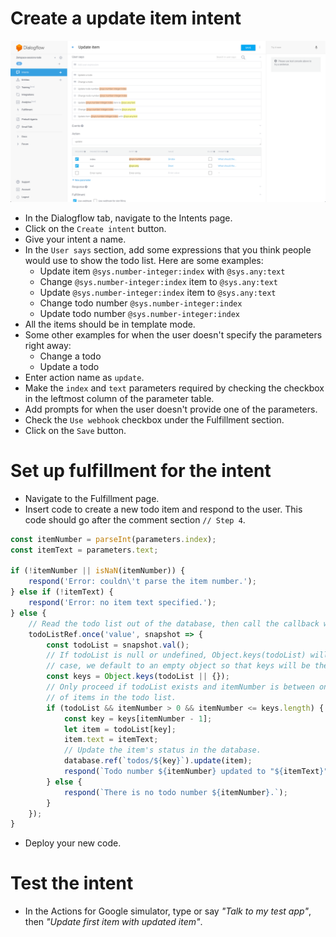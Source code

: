 # Create a update item intent

![](screenshots/04-update-item/01-update-item-intent.png)
- In the Dialogflow tab, navigate to the Intents page.
- Click on the `Create intent` button.
- Give your intent a name.
- In the `User says` section, add some expressions that you think people would use to show the todo list. Here are some examples:
  - Update item `@sys.number-integer:index` with `@sys.any:text`
  - Change `@sys.number-integer:index` item to `@sys.any:text`
  - Update `@sys.number-integer:index` item to `@sys.any:text`
  - Change todo number `@sys.number-integer:index`
  - Update todo number `@sys.number-integer:index`
- All the items should be in template mode.
- Some other examples for when the user doesn't specify the parameters right away:
  - Change a todo
  - Update a todo
- Enter action name as `update`.
- Make the `index` and `text` parameters required by checking the checkbox in the leftmost column of the parameter table.
- Add prompts for when the user doesn't provide one of the parameters.
- Check the `Use webhook` checkbox under the Fulfillment section.
- Click on the `Save` button.

# Set up fulfillment for the intent

- Navigate to the Fulfillment page.
- Insert code to create a new todo item and respond to the user. This code should go after the comment section `// Step 4`.
```js
const itemNumber = parseInt(parameters.index);
const itemText = parameters.text;

if (!itemNumber || isNaN(itemNumber)) {
    respond('Error: couldn\'t parse the item number.');
} else if (!itemText) {
    respond('Error: no item text specified.');
} else {
    // Read the todo list out of the database, then call the callback with the value as argument.
    todoListRef.once('value', snapshot => {
        const todoList = snapshot.val();
        // If todoList is null or undefined, Object.keys(todoList) will throw an error. In this
        // case, we default to an empty object so that keys will be the empty array.
        const keys = Object.keys(todoList || {});
        // Only proceed if todoList exists and itemNumber is between one and the number
        // of items in the todo list.
        if (todoList && itemNumber > 0 && itemNumber <= keys.length) {
            const key = keys[itemNumber - 1];
            let item = todoList[key];
            item.text = itemText;
            // Update the item's status in the database.
            database.ref(`todos/${key}`).update(item);
            respond(`Todo number ${itemNumber} updated to "${itemText}".`);
        } else {
            respond(`There is no todo number ${itemNumber}.`);
        }
    });
}
```
- Deploy your new code.

# Test the intent

- In the Actions for Google simulator, type or say _"Talk to my test app"_, then _"Update first item with updated item"_.
